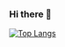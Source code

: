 ### Hi there 👋

[![Top Langs](https://github-readme-stats.vercel.app/api/top-langs/?username=kinetic9&layout=compact)](https://github.com/kinetic9/github-readme-stats)


<!--
**kinetic9/kinetic9** is a ✨ _special_ ✨ repository because its `README.md` (this file) appears on your GitHub profile.

Here are some ideas to get you started:

- 🔭 I’m currently working on ...
- 🌱 I’m currently learning ...
- 👯 I’m looking to collaborate on ...
- 🤔 I’m looking for help with ...
- 💬 Ask me about ...
- 📫 How to reach me: ...
- 😄 Pronouns: ...
- ⚡ Fun fact: ...
-->
